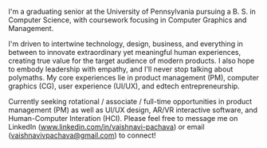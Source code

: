I'm a graduating senior at the University of Pennsylvania pursuing a B. S. in Computer Science, with coursework focusing in Computer Graphics and Management.

I'm driven to intertwine technology, design, business, and everything in between to innovate extraordinary yet meaningful human experiences, creating true value for the target audience of modern products. I also hope to embody leadership with empathy, and I'll never stop talking about polymaths. My core experiences lie in product management (PM), computer graphics (CG), user experience (UI/UX), and edtech entrepreneurship. 

Currently seeking rotational / associate / full-time opportunities in product management (PM) as well as UI/UX design, AR/VR interactive software, and Human-Computer Interation (HCI). Please feel free to message me on LinkedIn (www.linkedin.com/in/vaishnavi-pachava) or email (vaishnavivpachava@gmail.com) to connect!
